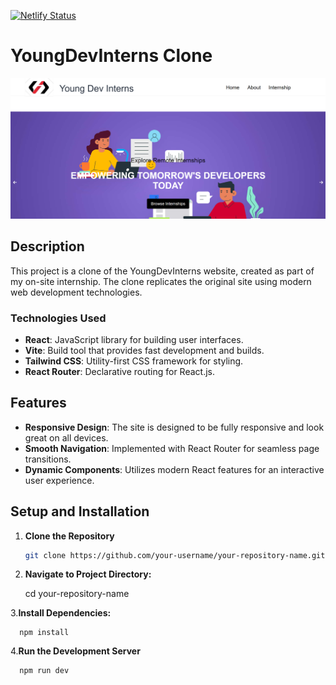 [![Netlify Status](https://api.netlify.com/api/v1/badges/65333431-58eb-4c6d-96b4-104221ea0a25/deploy-status)](https://app.netlify.com/sites/youngdevinterns/deploys)
# YoungDevInterns Clone


![YoungDevInterns Clone Screenshot](src/assets/screenshot.png)
## Description

This project is a clone of the YoungDevInterns website, created as part of my on-site internship. The clone replicates the original site using modern web development technologies. 

### Technologies Used
- **React**: JavaScript library for building user interfaces.
- **Vite**: Build tool that provides fast development and builds.
- **Tailwind CSS**: Utility-first CSS framework for styling.
- **React Router**: Declarative routing for React.js.



## Features

- **Responsive Design**: The site is designed to be fully responsive and look great on all devices.
- **Smooth Navigation**: Implemented with React Router for seamless page transitions.
- **Dynamic Components**: Utilizes modern React features for an interactive user experience.

## Setup and Installation

1. **Clone the Repository**
   ```bash
   git clone https://github.com/your-username/your-repository-name.git

2. **Navigate to Project Directory:**

   
      cd your-repository-name
   
3.**Install Dependencies:**

      npm install
   
4.**Run the Development Server**

      npm run dev
